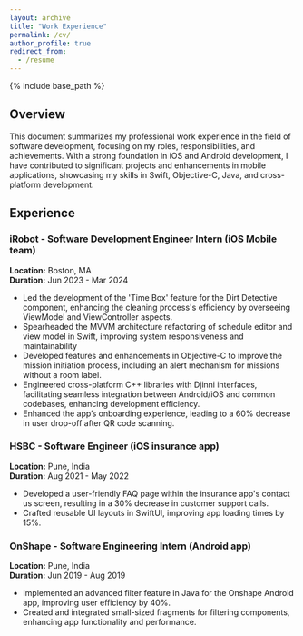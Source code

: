 ```yaml
---
layout: archive
title: "Work Experience"
permalink: /cv/
author_profile: true
redirect_from:
  - /resume
---
```


{% include base_path %}

## Overview
This document summarizes my professional work experience in the field of software development, focusing on my roles, responsibilities, and achievements. With a strong foundation in iOS and Android development, I have contributed to significant projects and enhancements in mobile applications, showcasing my skills in Swift, Objective-C, Java, and cross-platform development.

## Experience

### iRobot - Software Development Engineer Intern (iOS Mobile team)
**Location:** Boston, MA  
**Duration:** Jun 2023 - Mar 2024

- Led the development of the 'Time Box' feature for the Dirt Detective component, enhancing the cleaning process's efficiency by overseeing ViewModel and ViewController aspects.
- Spearheaded the MVVM architecture refactoring of schedule editor and view model in Swift, improving system responsiveness and maintainability
- Developed features and enhancements in Objective-C to improve the mission initiation process, including an alert mechanism for missions without a room label.
- Engineered cross-platform C++ libraries with Djinni interfaces, facilitating seamless integration between Android/iOS and common codebases, enhancing development efficiency.
- Enhanced the app’s onboarding experience, leading to a 60% decrease in user drop-off after QR code scanning.

### HSBC - Software Engineer (iOS insurance app)
**Location:** Pune, India  
**Duration:** Aug 2021 - May 2022

- Developed a user-friendly FAQ page within the insurance app's contact us screen, resulting in a 30% decrease in customer support calls.
- Crafted reusable UI layouts in SwiftUI, improving app loading times by 15%.

### OnShape - Software Engineering Intern (Android app)
**Location:** Pune, India  
**Duration:** Jun 2019 - Aug 2019

- Implemented an advanced filter feature in Java for the Onshape Android app, improving user efficiency by 40%.
- Created and integrated small-sized fragments for filtering components, enhancing app functionality and performance.
